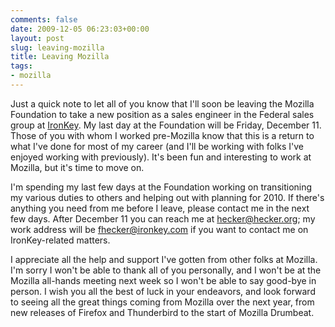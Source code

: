 ```yaml
---
comments: false
date: 2009-12-05 06:23:03+00:00
layout: post
slug: leaving-mozilla
title: Leaving Mozilla
tags:
- mozilla
---
```


Just a quick note to let all of you know that I'll soon be leaving the Mozilla Foundation to take a new position as a sales engineer in the Federal sales group at [IronKey](https://www.ironkey.com/). My last day at the Foundation will be Friday, December 11. Those of you with whom I worked pre-Mozilla know that this is a return to what I've done for most of my career (and I'll be working with folks I've enjoyed working with previously). It's been fun and interesting to work at Mozilla, but it's time to move on. 

I'm spending my last few days at the Foundation working on transitioning my various duties to others and helping out with planning for 2010. If there's anything you need from me before I leave, please contact me in the next few days. After December 11 you can reach me at hecker@hecker.org; my work address will be fhecker@ironkey.com if you want to contact me on IronKey-related matters.

I appreciate all the help and support I've gotten from other folks at Mozilla. I'm sorry I won't be able to thank all of you personally, and I won't be at the Mozilla all-hands meeting next week so I won't be able to say good-bye in person. I  wish you all the best of luck in your endeavors, and look forward to seeing all the great things coming from Mozilla over the next year, from new releases of Firefox and Thunderbird to the start of Mozilla Drumbeat.


